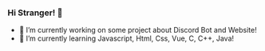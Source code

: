 ### Hi Stranger! 👋

- 🔭 I’m currently working on some project about Discord Bot and Website!
- 🌱 I’m currently learning Javascript, Html, Css, Vue, C, C++, Java!
